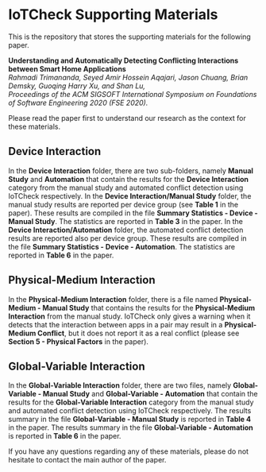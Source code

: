 # IoTCheck Supporting Materials

This is the repository that stores the supporting materials for the following paper.

**Understanding and Automatically Detecting Conflicting Interactions between Smart Home Applications**\
*Rahmadi Trimananda, Seyed Amir Hossein Aqajari, Jason Chuang, Brian Demsky, Guoqing Harry Xu, and Shan Lu,*\
*Proceedings of the ACM SIGSOFT International Symposium on Foundations of Software Engineering 2020 (FSE 2020).*

Please read the paper first to understand our research as the context for these materials.

## Device Interaction
In the **Device Interaction** folder, there are two sub-folders, namely **Manual Study** and **Automation** that contain the results for the **Device Interaction** category from the manual study and automated conflict detection using IoTCheck respectively.
In the **Device Interaction/Manual Study** folder, the manual study results are reported per device group (see **Table 1** in the paper). These results are compiled in the file **Summary Statistics - Device - Manual Study**. The statistics are reported in **Table 3** in the paper.
In the **Device Interaction/Automation** folder, the automated conflict detection results are reported also per device group. These results are compiled in the file **Summary Statistics - Device - Automation**. The statistics are reported in **Table 6** in the paper.

## Physical-Medium Interaction
In the **Physical-Medium Interaction** folder, there is a file named **Physical-Medium - Manual Study** that contains the results for the **Physical-Medium Interaction** from the manual study. IoTCheck only gives a warning when it detects that the interaction between apps in a pair may result in a **Physical-Medium Conflict**, but it does not report it as a real conflict (please see **Section 5 - Physical Factors** in the paper).

## Global-Variable Interaction
In the **Global-Variable Interaction** folder, there are two files, namely **Global-Variable - Manual Study** and **Global-Variable - Automation** that contain the results for the **Global-Variable Interaction** category from the manual study and automated conflict detection using IoTCheck respectively.
The results summary in the file **Global-Variable - Manual Study** is reported in **Table 4** in the paper.
The results summary in the file **Global-Variable - Automation** is reported in **Table 6** in the paper.

If you have any questions regarding any of these materials, please do not hesitate to contact the main author of the paper.
